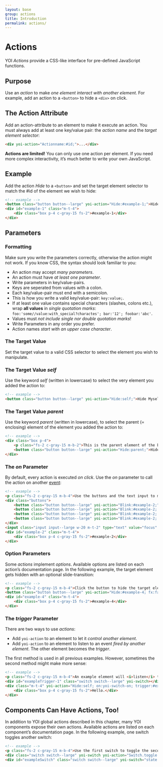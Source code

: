 ```yaml
---
layout: base
group: actions
title: Introduction
permalink: actions/
---
```


# Actions

<p class="intro">YOI <i>Actions</i> provide a CSS-like interface for pre-defined JavaScript functions.</p>

## Purpose

Use an _action_ to make *one element interact with another element*. For example, add an action to a `<button>` to hide a `<div>` on click.

## The Action Attribute

Add an action-attribute to an element to make it execute an action. You must always add at least one key/value pair: the *action name* and the *target element selector*:

```html
<div yoi-action="Actionname:#id;">...</div>
```

<p class="hint hint--negative"><b>Actions are limited!</b> You can only use one action per element. If you need more complex interactivity, it’s much better to write your own JavaScript.</p>

## Example

Add the action _Hide_ to a `<button>` and set the target element selector to match the #id of the element we wish to hide:

```html
<!-- example -->
<button class="button button--large" yoi-action="Hide:#example-1;">Hide #example-1</button>
<div id="example-1" class="m-t-4">
    <div class="box p-4 c-gray-15 fs-2">#example-1</div>
</div>
```

## Parameters

### Formatting

<p class="hint hint--primary">Make sure you write the parameters correctly, otherwise the action might not work. If you know CSS, the syntax should look familiar to you:</p>

* An action may accept _many parameters_.
* An action must have _at least one parameter_.
* Write parameters in key/value-pairs.
* Keys are seperated from values with a colon.
* Each key/value-pair must end with a semicolon.
* This is how you write a valid key/value-pair: `key:value;`.
* If at least one value contains special characters (slashes, colons etc.), wrap **all values** in _single quotation marks_: `foo:'some//value:with_special?charactes'; bar:'12'; foobar:'abc'`.
* Values must _not include single nor double quotation marks_!
* Write Parameters in any order you prefer.
* Action names _start with an upper case character_.

### The Target Value

Set the target value to a valid CSS selector to select the element you wish to manipulate.

### The Target Value _self_

Use the keyword _self_ (written in lowercase) to select the very element you added the action to:

```html
<!-- example -->
<button class="button button--large" yoi-action="Hide:self;">Hide Myself</button>
```

### The Target Value _parent_

Use the keyword _parent_ (written in lowercase), to select the parent (= enclosing) element of the element you added the action to:

```html
<!-- example -->
<div class="box p-4">
    <p class="fs-2 c-gray-15 m-b-2">This is the parent element of the button.</p>
    <button class="button button--large" yoi-action="Hide:parent;">Hide my Parent Element</button>
</div>
```

### The _on_ Parameter

By default, every action is executed _on click_. Use the _on_ parameter to call the action on another [event](https://developer.mozilla.org/en-US/docs/Web/Events):

```html
<!-- example -->
<p class="fs-2 c-gray-15 m-b-4">Use the buttons and the text input to make the example target blink:</p>
<div class="buttons">
    <button class="button button--large" yoi-action="Blink:#example-2;">click</button>
    <button class="button button--large" yoi-action="Blink:#example-2; on:dblclick;">double-click</button>
    <button class="button button--large" yoi-action="Blink:#example-2; on:mouseover;">mouseover</button>
    <button class="button button--large" yoi-action="Blink:#example-2; on:mouseout;">mouseout</button>
</div>
<input class="input input--large w-20 m-t-2" type="text" value="focus" yoi-action="Blink:#example-2; on:focus;" />
<div id="example-2" class="m-t-4">
    <div class="box p-4 c-gray-15 fs-2">#example-2</div>
</div>
```

### Option Parameters

Some _actions_ implement _options_. Available options are listed on each action’s documentation page. In the following example, the target element gets hidden with an optional slide-transition:

```html
<!-- example -->
<p class="fs-2 c-gray-15 m-b-4">Click the button to hide the target element with a fade-out transition:</p>
<button class="button button--large" yoi-action="Hide:#example-4; fx:fade-out;">Hide #example-4</button>
<div id="example-4" class="m-t-4">
    <div class="box p-4 c-gray-15 fs-2">#example-4</div>
</div>
```

### The _trigger_ Parameter

There are two ways to use _actions_:

* Add `yoi-action` to an element to let it *control another element*.
* Add `yoi-action` to an element to listen to an event *fired by another element*. The other element becomes the *trigger*.

The first method is used in all previous examples. However, sometimes the second method might make more sense:

```html
<!-- example -->
<p class="fs-2 c-gray-15 m-b-4">An example element will <i>listen</i> to the <code>yoi-switch-on</code> and <code>yoi-switch-off</code> events and hide itself accordingly:</p>
<div id="exampleTrigger-1" class="switch switch--large" yoi-switch></div>
<div class="m-t-4" yoi-action="Hide:self; on:yoi-switch-on; trigger:#exampleTrigger-1;">
    <div class="box p-4 c-gray-15 fs-2">Hello.</div>
</div>
```

## Components Can Have Actions, Too!

In addition to YOI global actions described in this chapter, many YOI components expose their own actions. Available actions are listed on each component’s documentation page. In the following example, one switch toggles another switch:

```html
<!-- example -->
<p class="fs-2 c-gray-15 m-b-4">Use the first switch to toggle the second switch:</p>
<div class="switch switch--large" yoi-switch yoi-action="Switch.toggle:#exampleSwitch;"></div>
<div id="exampleSwitch" class="switch switch--large" yoi-switch="state:on;"></div>
```